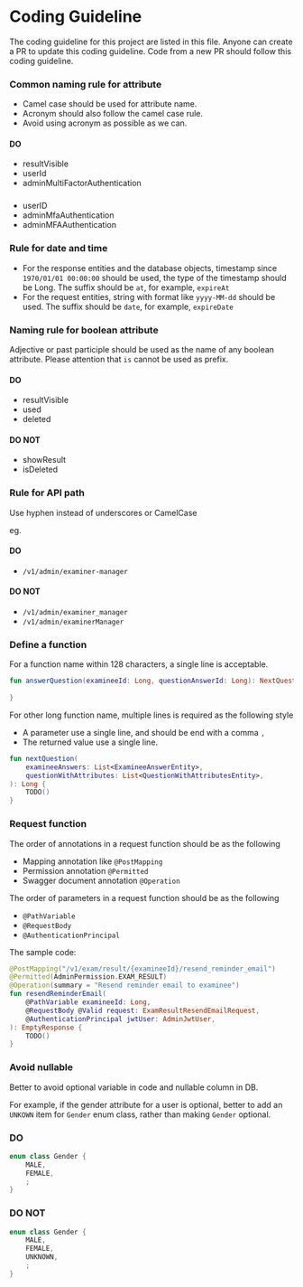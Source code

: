# Coding Guideline

The coding guideline for this project are listed in this file.
Anyone can create a PR to update this coding guideline.
Code from a new PR should follow this coding guideline.

### Common naming rule for attribute

- Camel case should be used for attribute name.
- Acronym should also follow the camel case rule.
- Avoid using acronym as possible as we can.

#### DO
- resultVisible
- userId
- adminMultiFactorAuthentication

###
- userID
- adminMfaAuthentication
- adminMFAAuthentication

### Rule for date and time

- For the response entities and the database objects, timestamp since `1970/01/01 00:00:00` should be used, the type of the timestamp should be Long. The suffix should be `at`, for example, `expireAt`
- For the request entities, string with format like `yyyy-MM-dd` should be used. The suffix should be `date`, for example, `expireDate`

### Naming rule for boolean attribute

Adjective or past participle should be used as the name of any boolean attribute.
Please attention that `is` cannot be used as prefix.

#### DO
- resultVisible
- used
- deleted

#### DO NOT
- showResult
- isDeleted

### Rule for API path

Use hyphen instead of underscores or CamelCase

eg.

#### DO
- `/v1/admin/examiner-manager`

#### DO NOT
- `/v1/admin/examiner_manager`
- `/v1/admin/examinerManager`

### Define a function

For a function name within 128 characters, a single line is acceptable.

```kotlin
fun answerQuestion(examineeId: Long, questionAnswerId: Long): NextQuestionEntity {
    
}
```

For other long function name, multiple lines is required as the following style
- A parameter use a single line, and should be end with a comma `,`
- The returned value use a single line.

```kotlin
fun nextQuestion(
    examineeAnswers: List<ExamineeAnswerEntity>,
    questionWithAttributes: List<QuestionWithAttributesEntity>,
): Long {
    TODO()
}
```

### Request function

The order of annotations in a request function should be as the following
- Mapping annotation like `@PostMapping`
- Permission annotation `@Permitted`
- Swagger document annotation `@Operation`

The order of parameters in a request function should be as the following
- `@PathVariable`
- `@RequestBody`
- `@AuthenticationPrincipal`

The sample code:

```kotlin
@PostMapping("/v1/exam/result/{examineeId}/resend_reminder_email")
@Permitted(AdminPermission.EXAM_RESULT)
@Operation(summary = "Resend reminder email to examinee")
fun resendReminderEmail(
    @PathVariable examineeId: Long,
    @RequestBody @Valid request: ExamResultResendEmailRequest,
    @AuthenticationPrincipal jwtUser: AdminJwtUser,
): EmptyResponse {
    TODO()
}
```

### Avoid nullable

Better to avoid optional variable in code and nullable column in DB.

For example, if the gender attribute for a user is optional, better to add an `UNKOWN` item for `Gender` enum class, rather than making `Gender` optional.
### DO
```kotlin
enum class Gender {
    MALE,
    FEMALE,
    ;
}
```

### DO NOT
```kotlin
enum class Gender {
    MALE,
    FEMALE,
    UNKNOWN,
    ;
}
```

